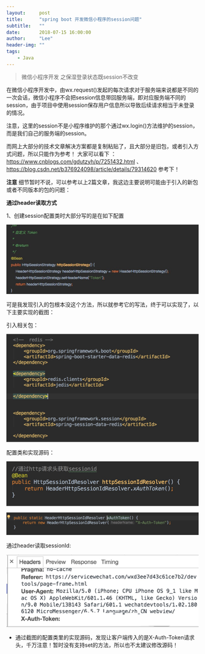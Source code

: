 ```yaml
---
layout:     post
title:      "spring boot 开发微信小程序的session问题"
subtitle:   ""
date:       2018-07-15 16:00:00
author:     "Lee"
header-img: ""
tags:
    - Java
---
```


> 微信小程序开发 之保湿登录状态既session不改变

在微信小程序开发中，由wx.request()发起的每次请求对于服务端来说都是不同的一次会话，微信小程序不会把session信息带回服务端，即对应服务端不同的session，由于项目中使用session保存用户信息所以导致后续请求相当于未登录的情况。

注意，这里的session不是小程序维护的那个通过wx.login()方法维护的session，而是我们自己的服务端的session。

而网上大部分的技术文章解决方案都是复制粘贴了，且大部分是旧包，或者引入方式问题，所以只能作为参考！
大家可以看下 ： https://www.cnblogs.com/gdutzyh/p/7251432.html 、 https://blog.csdn.net/b376924098/article/details/79314620 参考下！


**注意**
细节暂时不说，可以参考以上2篇文章，我这边主要说明可能由于引入的新包或者不同版本的包的问题：

**通过header读取方式**

1、创建session配置类时大部分写的是在如下配置

![](/img/in-post/post-springboot/session_token.png)

可是我发现引入的包根本没这个方法，所以就参考它的写法，终于可以实现了，以下主要实现的截图：

引入相关包：

![](/img/in-post/post-springboot/session_dependency.png)

配置类和实现源码：

![](/img/in-post/post-springboot/http_session_id.png)

![](/img/in-post/post-springboot/header_XAuthToken.png)


通过header读取sessionId:

![](/img/in-post/post-springboot/headers_result.png)

* 通过截图的配置类里的实现源码，发现让客户端传入的是X-Auth-Token请求头，千万注意！暂时没有支持set的方法，所以也不太建议修改源码！

